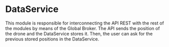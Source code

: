 # DataService

This module is responsible for interconnecting the API REST with the rest of the modules by means of the Global Broker.
The API sends the position of the drone and the DataService stores it. Then, the user can ask for the previous stored 
positions in the DataService.

